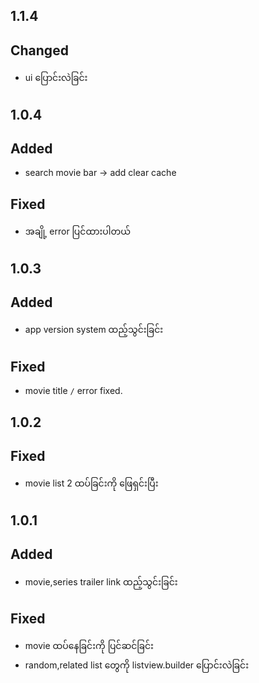 ## 1.1.4

## Changed
+ ui ပြောင်းလဲခြင်း


## 1.0.4

## Added
- search movie bar -> add clear cache

## Fixed
- အချို့ error ပြင်ထားပါတယ်

## 1.0.3

## Added
- app version system ထည့်သွင်းခြင်း

## Fixed
- movie title `/` error fixed.

## 1.0.2

## Fixed
- movie list 2 ထပ်ခြင်းကို ဖြေရှင်းပြီး

## 1.0.1

## Added
- movie,series trailer link ထည့်သွင်းခြင်း

## Fixed
- movie ထပ်နေခြင်းကို ပြင်ဆင်ခြင်း
- random,related list တွေကို listview.builder ပြောင်းလဲခြင်း
